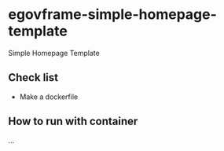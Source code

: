 # egovframe-simple-homepage-template
Simple Homepage Template

## Check list
- Make a dockerfile

## How to run with container
...